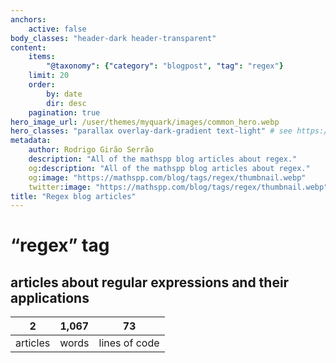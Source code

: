 ```yaml
---
anchors:
    active: false
body_classes: "header-dark header-transparent"
content:
    items:
        "@taxonomy": {"category": "blogpost", "tag": "regex"}
    limit: 20
    order:
        by: date
        dir: desc
    pagination: true
hero_image_url: /user/themes/myquark/images/common_hero.webp
hero_classes: "parallax overlay-dark-gradient text-light" # see https://demo.getgrav.org/blog-skeleton/blog/hero-classes
metadata:
    author: Rodrigo Girão Serrão
    description: "All of the mathspp blog articles about regex."
    og:description: "All of the mathspp blog articles about regex."
    og:image: "https://mathspp.com/blog/tags/regex/thumbnail.webp"
    twitter:image: "https://mathspp.com/blog/tags/regex/thumbnail.webp"
title: "Regex blog articles"
---
```


# “regex” tag


## articles about regular expressions and their applications



<table class="stats-table">
    <thead>
        <tr>
            <th style="text-align: center;">2</th>
            <th style="text-align: center;">1,067</th>
            <th style="text-align: center;">73</th>
        </tr>
    </thead>
    <tbody>
        <tr>
            <td style="text-align: center;">articles</td>
            <td style="text-align: center;">words</td>
            <td style="text-align: center;">lines of code</td>
        </tr>
    </tbody>
</table>